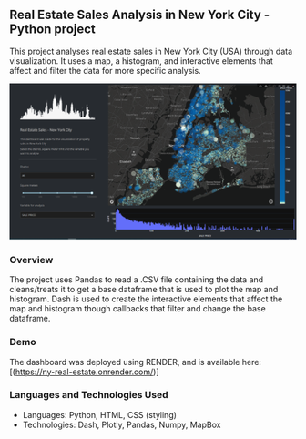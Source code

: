 ## Real Estate Sales Analysis in New York City - Python project

This project analyses real estate sales in New York City (USA) through data visualization. It uses a map, a histogram, and interactive elements that affect and filter the data for more specific analysis.


<img src="https://github.com/RafaelMorschbacher/ny_real_estate/blob/master/assets/ny_re_img.png" alt="alt text">

### Overview

The project uses Pandas to read a .CSV file containing the data and cleans/treats it to get a base dataframe that is used to plot the map and histogram. Dash is used to create the interactive elements that affect the map and histogram though callbacks that filter and change the base dataframe.

### Demo

The dashboard was deployed using RENDER, and is available here: [(https://ny-real-estate.onrender.com/)]

### Languages and Technologies Used

* Languages: Python, HTML, CSS (styling)
* Technologies: Dash, Plotly, Pandas, Numpy, MapBox
